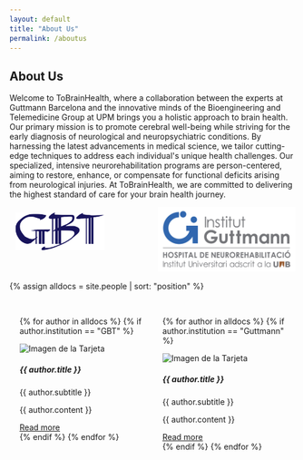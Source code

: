 ```yaml
---
layout: default
title: "About Us"
permalink: /aboutus
---
```


## About Us

Welcome to ToBrainHealth, where a collaboration between the experts at Guttmann Barcelona and the innovative minds of the Bioengineering and Telemedicine Group at UPM brings you a holistic approach to brain health. Our primary mission is to promote cerebral well-being while striving for the early diagnosis of neurological and neuropsychiatric conditions. By harnessing the latest advancements in medical science, we tailor cutting-edge techniques to address each individual's unique health challenges. Our specialized, intensive neurorehabilitation programs are person-centered, aiming to restore, enhance, or compensate for functional deficits arising from neurological injuries. At ToBrainHealth, we are committed to delivering the highest standard of care for your brain health journey.

<div style="display: flex;">
  <div style="flex: 50%; padding: 2%;">
    <img src="assets/logos/GBT_SIMPLE.png" alt="Logo GBT" width="65%">
  </div>
  <div style="flex: 50%; padding: 0%;">
    <img src="assets/logos/logo-guttmann.jpg" alt="Logo Guttmann" width="100%">
  </div>
</div>

{% assign alldocs = site.people | sort: "position" %}  

<div style="display: flex;">
  <div style="flex: 50%; padding: 3.5%;">

{% for author in alldocs %}
  {% if author.institution == "GBT" %}
    <div class="card">
        <img src="{{ author.image }}" class="card-img-top" alt="Imagen de la Tarjeta">
      <div class="card-body">
        <h5 class="card-title">{{ author.title }}</h5>
        <p class="card-text">{{ author.subtitle }}</p>
        <div class="collapse" id="collapse{{ forloop.index }}">
          <p>{{ author.content }}</p>
        </div>
        <a class="btn btn-primary" data-toggle="collapse" href="#collapse{{ forloop.index }}" aria-expanded="false" aria-controls="collapse{{ forloop.index }}">
          Read more
        </a>
      </div>
    </div>
    {% endif %}
 {% endfor %}
  </div>
    <div style="flex: 50%; padding: 3.5%;">

{% for author in alldocs %}
  {% if author.institution == "Guttmann" %}
    <div class="card">
        <img src="{{ author.image }}" class="card-img-top" alt="Imagen de la Tarjeta">
      <div class="card-body">
        <h5 class="card-title">{{ author.title }}</h5>
        <p class="card-text">{{ author.subtitle }}</p>
        <div class="collapse" id="collapse{{ forloop.index }}">
          <p>{{ author.content }}</p>
        </div>
        <a class="btn btn-primary" data-toggle="collapse" href="#collapse{{ forloop.index }}" aria-expanded="false" aria-controls="collapse{{ forloop.index }}">
          Read more
        </a>
      </div>
    </div>
    {% endif %}
 {% endfor %}
  </div>
</div>
